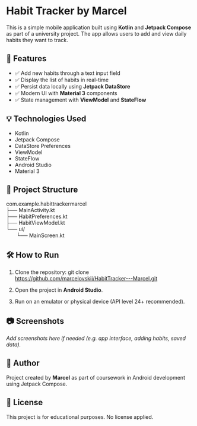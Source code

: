 # Habit Tracker by Marcel

This is a simple mobile application built using **Kotlin** and **Jetpack Compose** as part of a university project. The app allows users to add and view daily habits they want to track.

## 📱 Features

- ✅ Add new habits through a text input field
- ✅ Display the list of habits in real-time
- ✅ Persist data locally using **Jetpack DataStore**
- ✅ Modern UI with **Material 3** components
- ✅ State management with **ViewModel** and **StateFlow**

## 💡 Technologies Used

- Kotlin
- Jetpack Compose
- DataStore Preferences
- ViewModel
- StateFlow
- Android Studio
- Material 3

## 📂 Project Structure

com.example.habittrackermarcel  
├── MainActivity.kt  
├── HabitPreferences.kt  
├── HabitViewModel.kt  
└── ui/  
  └── MainScreen.kt  


## 🛠 How to Run

1. Clone the repository:
   git clone https://github.com/marcelovskii/HabitTracker---Marcel.git

   
2. Open the project in **Android Studio**.

3. Run on an emulator or physical device (API level 24+ recommended).

## 📷 Screenshots

_Add screenshots here if needed (e.g. app interface, adding habits, saved data)._

## 📘 Author

Project created by **Marcel** as part of coursework in Android development using Jetpack Compose.

## 🔗 License

This project is for educational purposes. No license applied.
